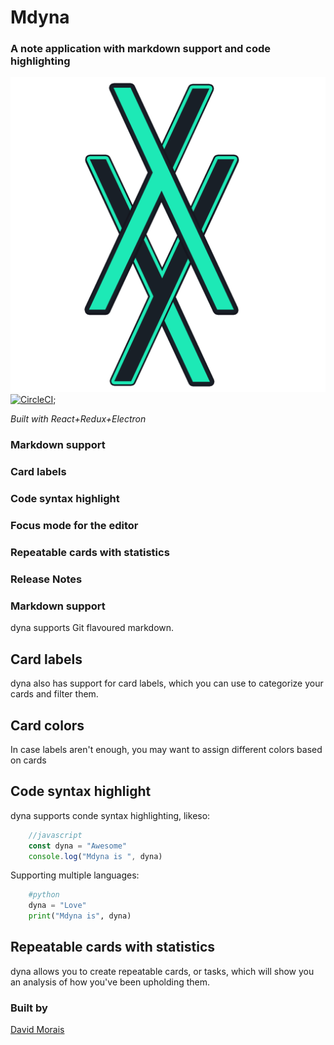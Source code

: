# Mdyna
### A note application with markdown support and code highlighting
[![Mdyna Logo](./img/logo.png)](https://mdyna.github.io)
[![CircleCI](https://circleci.com/gh/mdyna/mdyna-app.svg?style=svg)](https://circleci.com/gh/mdyna/mdyna-app);

_Built with React+Redux+Electron_

### Markdown support
### Card labels
### Code syntax highlight
### Focus mode for the editor
### Repeatable cards with statistics
### Release Notes
### Markdown support
dyna supports Git flavoured markdown.
## Card labels
dyna also has support for card labels, which you can use to categorize your cards and filter them.
## Card colors
In case labels aren't enough, you may want to assign different colors based on cards
## Code syntax highlight
dyna supports conde syntax highlighting, likeso:

```javascript
    //javascript
    const dyna = "Awesome"
    console.log("Mdyna is ", dyna)
```

Supporting multiple languages:
```python
    #python
    dyna = "Love"
    print("Mdyna is", dyna)
```

## Repeatable cards with statistics
dyna allows you to create repeatable cards, or tasks, which will show you an analysis of how you've been upholding them.

### Built by
[David Morais](https://github.com/psybork)